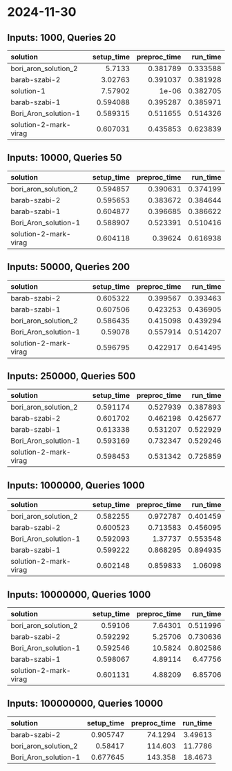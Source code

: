 # 2024-11-30

## Inputs: 1000, Queries 20

| solution              |   setup_time |   preproc_time |   run_time |
|:----------------------|-------------:|---------------:|-----------:|
| bori_aron_solution_2  |     5.7133   |       0.381789 |   0.333588 |
| barab-szabi-2         |     3.02763  |       0.391037 |   0.381928 |
| solution-1            |     7.57902  |       1e-06    |   0.382705 |
| barab-szabi-1         |     0.594088 |       0.395287 |   0.385971 |
| Bori_Aron_solution-1  |     0.589315 |       0.511655 |   0.514326 |
| solution-2-mark-virag |     0.607031 |       0.435853 |   0.623839 |

## Inputs: 10000, Queries 50

| solution              |   setup_time |   preproc_time |   run_time |
|:----------------------|-------------:|---------------:|-----------:|
| bori_aron_solution_2  |     0.594857 |       0.390631 |   0.374199 |
| barab-szabi-2         |     0.595653 |       0.383672 |   0.384644 |
| barab-szabi-1         |     0.604877 |       0.396685 |   0.386622 |
| Bori_Aron_solution-1  |     0.588907 |       0.523391 |   0.510416 |
| solution-2-mark-virag |     0.604118 |       0.39624  |   0.616938 |

## Inputs: 50000, Queries 200

| solution              |   setup_time |   preproc_time |   run_time |
|:----------------------|-------------:|---------------:|-----------:|
| barab-szabi-2         |     0.605322 |       0.399567 |   0.393463 |
| barab-szabi-1         |     0.607506 |       0.423253 |   0.436905 |
| bori_aron_solution_2  |     0.586435 |       0.415098 |   0.439294 |
| Bori_Aron_solution-1  |     0.59078  |       0.557914 |   0.514207 |
| solution-2-mark-virag |     0.596795 |       0.422917 |   0.641495 |

## Inputs: 250000, Queries 500

| solution              |   setup_time |   preproc_time |   run_time |
|:----------------------|-------------:|---------------:|-----------:|
| bori_aron_solution_2  |     0.591174 |       0.527939 |   0.387893 |
| barab-szabi-2         |     0.601702 |       0.462198 |   0.425677 |
| barab-szabi-1         |     0.613338 |       0.531207 |   0.522929 |
| Bori_Aron_solution-1  |     0.593169 |       0.732347 |   0.529246 |
| solution-2-mark-virag |     0.598453 |       0.531342 |   0.725859 |

## Inputs: 1000000, Queries 1000

| solution              |   setup_time |   preproc_time |   run_time |
|:----------------------|-------------:|---------------:|-----------:|
| bori_aron_solution_2  |     0.582255 |       0.972787 |   0.401459 |
| barab-szabi-2         |     0.600523 |       0.713583 |   0.456095 |
| Bori_Aron_solution-1  |     0.592093 |       1.37737  |   0.553548 |
| barab-szabi-1         |     0.599222 |       0.868295 |   0.894935 |
| solution-2-mark-virag |     0.602148 |       0.859833 |   1.06098  |

## Inputs: 10000000, Queries 1000

| solution              |   setup_time |   preproc_time |   run_time |
|:----------------------|-------------:|---------------:|-----------:|
| bori_aron_solution_2  |     0.59106  |        7.64301 |   0.511996 |
| barab-szabi-2         |     0.592292 |        5.25706 |   0.730636 |
| Bori_Aron_solution-1  |     0.592546 |       10.5824  |   0.802586 |
| barab-szabi-1         |     0.598067 |        4.89114 |   6.47756  |
| solution-2-mark-virag |     0.601131 |        4.88209 |   6.85706  |

## Inputs: 100000000, Queries 10000

| solution             |   setup_time |   preproc_time |   run_time |
|:---------------------|-------------:|---------------:|-----------:|
| barab-szabi-2        |     0.905747 |        74.1294 |    3.49613 |
| bori_aron_solution_2 |     0.58417  |       114.603  |   11.7786  |
| Bori_Aron_solution-1 |     0.677645 |       143.358  |   18.4673  |
